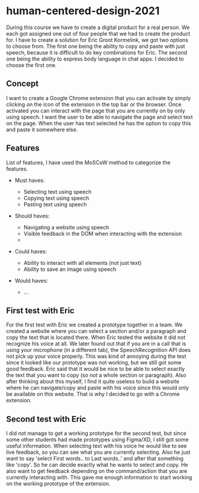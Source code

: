 # human-centered-design-2021
During this course we have to create a digital product for a real person. We each got assigned one out of four people that we had to create the product for. I have to create a solution for Eric Groot Kormelink, we got two options to choose from. The first one being the ability to copy and paste with just speech, because it is difficult to do key combinations for Eric. The second one being the ability to express body language in chat apps. I decided to choose the first one.

## Concept
I want to create a Google Chrome extension that you can activate by simply clicking on the icon of the extension in the top bar or the browser. Once activated you can interact with the page that you are currently on by only using speech. I want the user to be able to navigate the page and select text on the page. When the user has text selected he has the option to copy this and paste it somewhere else.

## Features
List of features, I have used the MoSCoW method to categorize the features.

* Must haves:
    * Selecting text using speech
    * Copying text using speech
    * Pasting text using speech

* Should haves:
    * Navigating a website using speech
    * Visible feedback in the DOM when interacting with the extension
    * 

* Could haves:
    * Ability to interact with all elements (not just text)
    * Ability to save an image using speech

* Would haves:
    * ...

## First test with Eric
For the first test with Eric we created a prototype together in a team. We created a website where you can select a section and/or a paragraph and copy the text that is located there. When Eric tested the website it did not recognize his voice at all. We later found out that if you are in a call that is using your microphone (in a different tab), the SpeechRecognition API does not pick up your voice properly. This was kind of annoying during the test since it looked like our prototype was not working, but we still got some good feedback. Eric said that it would be nice to be able to select exactly the text that you want to copy (so not a whole section or paragraph). Also after thinking about this myself, I find it quite useless to build a website where he can navigate/copy and paste with his voice since this would only be available on this website. That is why I decided to go with a Chrome extension.

## Second test with Eric
I did not manage to get a working prototype for the second test, but since some other students had made prototypes using Figma/XD, I still got some useful information.
When selecting text with his voice he would like to see live feedback, so you can see what you are currently selecting. Also he just want to say 'select First words.. to Last words..' and after that something like 'copy'. So he can decide exactly what he wants to select and copy. He also want to get feedback depending on the command/action that you are currently interacting with. This gave me enough information to start working on the working prototype of the extension.
